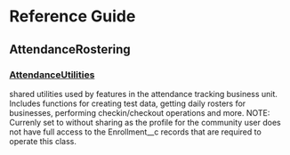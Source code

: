 # Reference Guide

## AttendanceRostering

### [AttendanceUtilities](attendancerostering\AttendanceUtilities.md)

shared utilities used by features in the attendance tracking business unit. Includes functions for creating test data, getting daily rosters for businesses, 
performing checkin/checkout operations and more. 
NOTE: Currenly set to without sharing as the profile for the community user does not have full access to the Enrollment__c records that are required to operate this class.